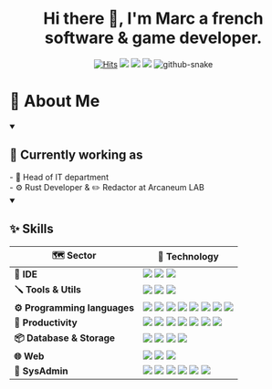 <div align="center">
  <h1>Hi there 👋, I'm Marc a french software & game developer.</h1>
  
  [![Hits](https://hits.seeyoufarm.com/api/count/incr/badge.svg?url=https%3A%2F%2Fgithub.com%2FMihawka%2FMihawka&count_bg=%230002FF&title_bg=%23555555&icon=azurepipelines.svg&icon_color=%23E7E7E7&title=HITS&edge_flat=false)](https://hits.seeyoufarm.com)
  [![](https://img.shields.io/static/v1?label=Website&message=arcaneum-lab.org&color=informational&logo=web)](https://arcaneum-lab.org)
  [![](https://img.shields.io/badge/LinkedIn-0077B5?logo=linkedin&logoColor=white)](https://www.linkedin.com/in/marc-augereau-exc/)
  [![](https://img.shields.io/badge/-Discord:_mihawka-%235865F2?logo=discord&logoColor=white)]()
  <picture>
    <source media="(prefers-color-scheme: dark)" srcset="https://raw.githubusercontent.com/Mihawka/Mihawka/assets/github-contribution-grid-snake-dark.svg" />
    <source media="(prefers-color-scheme: light)" srcset="https://raw.githubusercontent.com/Mihawka/Mihawka/assets/github-contribution-grid-snake.svg" />
    <img alt="github-snake" src="github-snake.svg" />
  </picture>
</div>

# 💫 About Me
<details open>
  <summary><h2>👔 Currently working as</h2></summary>
  - 👔 Head of IT department<br>
  - ⚙️ Rust Developer & ✏️ Redactor at Arcaneum LAB<br>
</details>
<details open>
  <summary><h2>✨ Skills</h2></summary>
  
  **🗺️ Sector** | **🔬 Technology**
  -|-
  **🧩 IDE** | ![](https://img.shields.io/badge/-Visual%20Studio-%235C2D91?logo=visualstudio&logoColor=white) ![](https://img.shields.io/badge/-VSCode-%23007ACC?logo=visualstudiocode&logoColor=white) ![](https://img.shields.io/badge/-VS%20Codium-%232F80ED?logo=vscodium&logoColor=white)
  **🪛 Tools & Utils** | ![](https://img.shields.io/badge/-Github-%23181717?logo=github&logoColor=white) ![](https://img.shields.io/badge/-Windows%20Terminal-%234D4D4D?logo=windowsterminal&logoColor=white) ![](https://img.shields.io/badge/-PowerShell-%235391FE?logo=powershell&logoColor=white)
  **⚙️ Programming languages** | ![](https://img.shields.io/badge/-C++-%23512BD4?logo=cplusplus) ![](https://img.shields.io/badge/-C%23-%23512BD4?logo=csharp) ![](https://img.shields.io/badge/-Rust-orange?logo=rust) ![](https://img.shields.io/badge/-VB-%23512BD4?logo=visualbasic&logoColor=white) ![](https://img.shields.io/badge/-HTML-%23E34F26?logo=html5&logoColor=white) ![](https://img.shields.io/badge/-CSS-%231572B6?logo=css3&logoColor=white) ![](https://img.shields.io/badge/-Sass-%23CC6699?logo=sass&logoColor=white) ![](https://img.shields.io/badge/-LLVM--IR-%23262D3A?logo=llvm)
  **👔 Productivity** | ![](https://img.shields.io/badge/-Power_Automate-%230066FF?logo=powerautomate&logoColor=white) ![](https://img.shields.io/badge/-Microsoft_Word-%232B579A?logo=microsoftword&logoColor=white) ![](https://img.shields.io/badge/-Microsoft_Excel-%23217346?logo=microsoftexcel&logoColor=white) ![](https://img.shields.io/badge/-Microsoft_Access-%23A4373A?logo=microsoftaccess&logoColor=white) ![](https://img.shields.io/badge/-Microsoft_PowerPoint-%23B7472A?logo=microsoftpowerpoint&logoColor=white) ![](https://img.shields.io/badge/-Microsoft_Outlook-%230078D4?logo=microsoftoutlook&logoColor=white) ![](https://img.shields.io/badge/-Microsoft_Teams-%236264A7?logo=microsoftteams&logoColor=white)
  **📦 Database & Storage** | ![](https://img.shields.io/badge/-7Zip-%23A8B9CC?logo=7Zip&logoColor=black) ![](https://img.shields.io/badge/-MySQL-%234479A1?logo=mysql&logoColor=white) ![](https://img.shields.io/badge/-Redis-%23DC382D?logo=redis&logoColor=white) ![](https://img.shields.io/badge/-MongoDB-%2347A248?logo=mongodb&logoColor=white)
  **🌐 Web** | ![](https://img.shields.io/badge/-Blazor-%23512BD4?logo=blazor) ![](https://img.shields.io/badge/-Tailwind%20CSS-%2306B6D4?logo=tailwindcss&logoColor=white) ![](https://img.shields.io/badge/-WASM-%23654FF0?logo=webassembly&logoColor=white)
  **🔧 SysAdmin** |   ![](https://img.shields.io/badge/-Windows-%230078D4?logo=windows&logoColor=white) ![](https://img.shields.io/badge/-Linux-%23FCC624?logo=linux&logoColor=black) ![](https://img.shields.io/badge/-Raspberry%20Pi-%23A22846?logo=raspberrypi&logoColor=white) ![](https://img.shields.io/badge/-Proxmox-%23E57000?logo=proxmox&logoColor=white) ![](https://img.shields.io/badge/-Docker-%232496ED?logo=docker&logoColor=white) ![](https://img.shields.io/badge/-VirtualBox-%23183A61?logo=virtualbox&logoColor=white)
</details>
